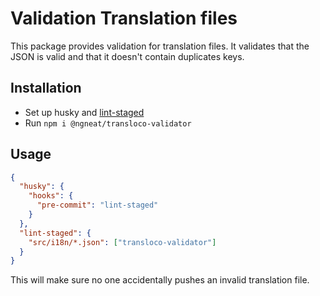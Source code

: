 # Validation Translation files

This package provides validation for translation files. It validates that the JSON is valid and that it doesn't contain duplicates keys.

## Installation

- Set up husky and [lint-staged](https://github.com/okonet/lint-staged#examples)
- Run `npm i @ngneat/transloco-validator`

## Usage

```json
{
  "husky": {
    "hooks": {
      "pre-commit": "lint-staged"
    }
  },
  "lint-staged": {
    "src/i18n/*.json": ["transloco-validator"]
  }
}
```

This will make sure no one accidentally pushes an invalid translation file.
